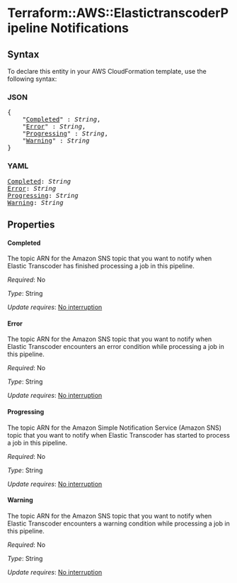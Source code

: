 # Terraform::AWS::ElastictranscoderPipeline Notifications

## Syntax

To declare this entity in your AWS CloudFormation template, use the following syntax:

### JSON

<pre>
{
    "<a href="#completed" title="Completed">Completed</a>" : <i>String</i>,
    "<a href="#error" title="Error">Error</a>" : <i>String</i>,
    "<a href="#progressing" title="Progressing">Progressing</a>" : <i>String</i>,
    "<a href="#warning" title="Warning">Warning</a>" : <i>String</i>
}
</pre>

### YAML

<pre>
<a href="#completed" title="Completed">Completed</a>: <i>String</i>
<a href="#error" title="Error">Error</a>: <i>String</i>
<a href="#progressing" title="Progressing">Progressing</a>: <i>String</i>
<a href="#warning" title="Warning">Warning</a>: <i>String</i>
</pre>

## Properties

#### Completed

The topic ARN for the Amazon SNS topic that you want to notify when Elastic Transcoder has finished processing a job in this pipeline.

_Required_: No

_Type_: String

_Update requires_: [No interruption](https://docs.aws.amazon.com/AWSCloudFormation/latest/UserGuide/using-cfn-updating-stacks-update-behaviors.html#update-no-interrupt)

#### Error

The topic ARN for the Amazon SNS topic that you want to notify when Elastic Transcoder encounters an error condition while processing a job in this pipeline.

_Required_: No

_Type_: String

_Update requires_: [No interruption](https://docs.aws.amazon.com/AWSCloudFormation/latest/UserGuide/using-cfn-updating-stacks-update-behaviors.html#update-no-interrupt)

#### Progressing

The topic ARN for the Amazon Simple Notification Service (Amazon SNS) topic that you want to notify when Elastic Transcoder has started to process a job in this pipeline.

_Required_: No

_Type_: String

_Update requires_: [No interruption](https://docs.aws.amazon.com/AWSCloudFormation/latest/UserGuide/using-cfn-updating-stacks-update-behaviors.html#update-no-interrupt)

#### Warning

The topic ARN for the Amazon SNS topic that you want to notify when Elastic Transcoder encounters a warning condition while processing a job in this pipeline.

_Required_: No

_Type_: String

_Update requires_: [No interruption](https://docs.aws.amazon.com/AWSCloudFormation/latest/UserGuide/using-cfn-updating-stacks-update-behaviors.html#update-no-interrupt)

